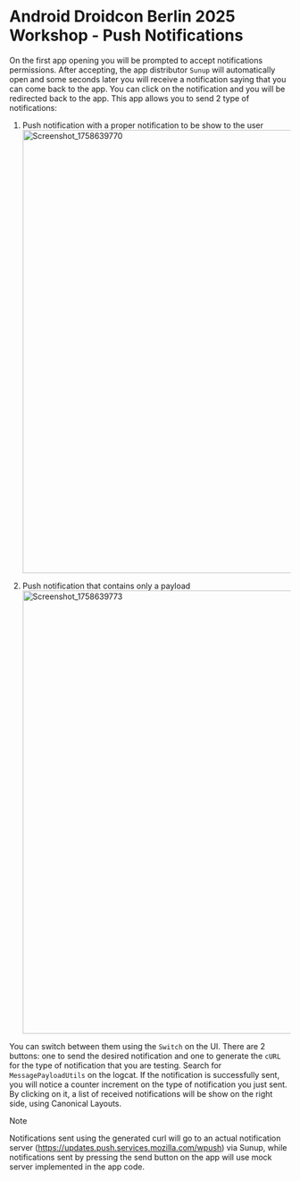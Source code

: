 # Android Droidcon Berlin 2025 Workshop - Push Notifications

On the first app opening you will be prompted to accept notifications permissions. After accepting,
the app distributor `Sunup` will automatically open and some seconds later you will receive a
notification saying that you can come back to the app. You can click on the notification and you
will be redirected back to the app.
This app allows you to send 2 type of notifications:

1. Push notification with a proper notification to be show to the user
   <img width="1408" height="792" alt="Screenshot_1758639770" src="https://github.com/user-attachments/assets/e38b2d57-af40-4631-8b8c-74af91ced5b2" />

2. Push notification that contains only a payload
   <img width="1408" height="792" alt="Screenshot_1758639773" src="https://github.com/user-attachments/assets/5c6c3afe-0207-4d28-a222-b2d0eb16c4fd" />


You can switch between them using the `Switch` on the UI.
There are 2 buttons: one to send the desired notification and one to generate the `cURL` for the
type of notification that you are testing. Search for `MessagePayloadUtils` on the logcat.
If the notification is successfully sent, you will notice a counter increment on the type of
notification you just sent. By clicking on it, a list of received notifications will be show on
the right side, using Canonical Layouts.

> [!NOTE]
> Notifications sent using the generated curl will go to an actual notification server (https://updates.push.services.mozilla.com/wpush) via Sunup, while notifications sent by pressing the send button on the app will use mock server implemented in the app code.
